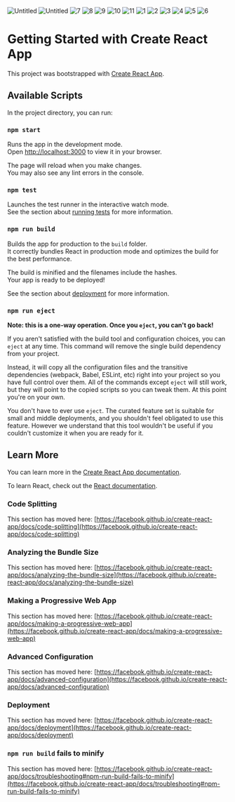 ![Untitled](https://user-images.githubusercontent.com/43104891/157689407-dd5a3928-3099-42b6-b5e6-6b843280014d.jpg) 
![Untitled](https://user-images.githubusercontent.com/43104891/157690121-96d90cd3-a2b9-453f-8300-155395315531.png)
![7](https://user-images.githubusercontent.com/43104891/162655793-edf106cc-1473-4e15-984b-9b47daf0d348.jpg)
![8](https://user-images.githubusercontent.com/43104891/162655802-d39ebd49-2c5b-4989-824a-0f4c4210f4fe.jpg)
![9](https://user-images.githubusercontent.com/43104891/162655807-f6755ce5-d704-485e-9ea5-728a4e52247e.jpg)
![10](https://user-images.githubusercontent.com/43104891/162655811-0a142e94-f608-463e-941e-f4d094d21fb6.jpg)
![11](https://user-images.githubusercontent.com/43104891/162655814-082e71eb-19f5-40f4-8e50-f1bbcce6100e.jpg)
![1](https://user-images.githubusercontent.com/43104891/162655819-33cf10cc-073c-4086-8547-a3cf075d2b29.jpg)
![2](https://user-images.githubusercontent.com/43104891/162655821-8c2631ee-25e9-4baf-b5ff-31d5e8a183eb.jpg)
![3](https://user-images.githubusercontent.com/43104891/162655822-d355932e-19e6-4113-9b7a-48a540c412c5.jpg)
![4](https://user-images.githubusercontent.com/43104891/162655823-120cfe7a-70cb-409e-ac58-00b9b4d7b9ce.jpg)
![5](https://user-images.githubusercontent.com/43104891/162655824-f001d1ef-1293-476f-ab12-1c9b7a979faa.jpg)
![6](https://user-images.githubusercontent.com/43104891/162655826-6c44d97e-e9a6-42a5-a28b-d2b293af651b.jpg)






# Getting Started with Create React App

This project was bootstrapped with [Create React App](https://github.com/facebook/create-react-app).

## Available Scripts

In the project directory, you can run:

### `npm start`

Runs the app in the development mode.\
Open [http://localhost:3000](http://localhost:3000) to view it in your browser.

The page will reload when you make changes.\
You may also see any lint errors in the console.

### `npm test`

Launches the test runner in the interactive watch mode.\
See the section about [running tests](https://facebook.github.io/create-react-app/docs/running-tests) for more information.

### `npm run build`

Builds the app for production to the `build` folder.\
It correctly bundles React in production mode and optimizes the build for the best performance.

The build is minified and the filenames include the hashes.\
Your app is ready to be deployed!

See the section about [deployment](https://facebook.github.io/create-react-app/docs/deployment) for more information.

### `npm run eject`

**Note: this is a one-way operation. Once you `eject`, you can't go back!**

If you aren't satisfied with the build tool and configuration choices, you can `eject` at any time. This command will remove the single build dependency from your project.

Instead, it will copy all the configuration files and the transitive dependencies (webpack, Babel, ESLint, etc) right into your project so you have full control over them. All of the commands except `eject` will still work, but they will point to the copied scripts so you can tweak them. At this point you're on your own.

You don't have to ever use `eject`. The curated feature set is suitable for small and middle deployments, and you shouldn't feel obligated to use this feature. However we understand that this tool wouldn't be useful if you couldn't customize it when you are ready for it.

## Learn More

You can learn more in the [Create React App documentation](https://facebook.github.io/create-react-app/docs/getting-started).

To learn React, check out the [React documentation](https://reactjs.org/).

### Code Splitting

This section has moved here: [https://facebook.github.io/create-react-app/docs/code-splitting](https://facebook.github.io/create-react-app/docs/code-splitting)

### Analyzing the Bundle Size

This section has moved here: [https://facebook.github.io/create-react-app/docs/analyzing-the-bundle-size](https://facebook.github.io/create-react-app/docs/analyzing-the-bundle-size)

### Making a Progressive Web App

This section has moved here: [https://facebook.github.io/create-react-app/docs/making-a-progressive-web-app](https://facebook.github.io/create-react-app/docs/making-a-progressive-web-app)

### Advanced Configuration

This section has moved here: [https://facebook.github.io/create-react-app/docs/advanced-configuration](https://facebook.github.io/create-react-app/docs/advanced-configuration)

### Deployment

This section has moved here: [https://facebook.github.io/create-react-app/docs/deployment](https://facebook.github.io/create-react-app/docs/deployment)

### `npm run build` fails to minify

This section has moved here: [https://facebook.github.io/create-react-app/docs/troubleshooting#npm-run-build-fails-to-minify](https://facebook.github.io/create-react-app/docs/troubleshooting#npm-run-build-fails-to-minify)
